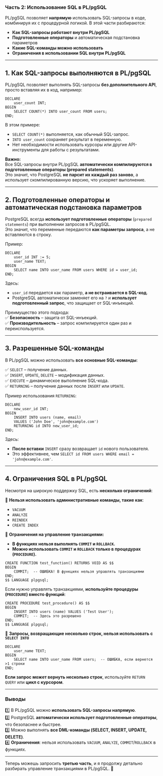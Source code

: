 ### **Часть 2: Использование SQL в PL/pgSQL**

PL/pgSQL позволяет **напрямую** использовать SQL-запросы в коде, комбинируя их с процедурной логикой. В этой части разбираются:

- **Как SQL-запросы работают внутри PL/pgSQL**
- **Подготовленные операторы** и автоматическая подстановка параметров
- **Какие SQL-команды можно использовать**
- **Ограничения в использовании SQL внутри PL/pgSQL**

---

## **1. Как SQL-запросы выполняются в PL/pgSQL**

PL/pgSQL позволяет выполнять SQL-запросы **без дополнительного API**, просто вставляя их в код, например:

```plpgsql
DECLARE 
    user_count INT;
BEGIN
    SELECT COUNT(*) INTO user_count FROM users;
END;
```

В этом примере:

- `SELECT COUNT(*)` выполняется, как обычный SQL-запрос.
- `INTO user_count` сохраняет результат в переменную.
- Нет необходимости использовать курсоры или другие API-инструменты для работы с результатами.

**Важно:**  
Все SQL-запросы внутри PL/pgSQL **автоматически компилируются в подготовленные операторы (prepared statements)**.  
Это значит, что PostgreSQL **не парсит их каждый раз заново**, а использует скомпилированную версию, что ускоряет выполнение.

---

## **2. Подготовленные операторы и автоматическая подстановка параметров**

PostgreSQL всегда **использует подготовленные операторы** (`prepared statements`) при выполнении запросов в PL/pgSQL.  
Это значит, что переменные передаются **как параметры запроса**, а не вставляются в строку.

Пример:

```plpgsql
DECLARE 
    user_id INT := 5;
    user_name TEXT;
BEGIN
    SELECT name INTO user_name FROM users WHERE id = user_id;
END;
```

Здесь:

- `user_id` передается как параметр, **а не встраивается в SQL-код**.
- PostgreSQL автоматически заменяет его на `?` и **использует подготовленный запрос**, что защищает от SQL-инъекций.

Преимущество этого подхода:  
✅ **Безопасность** – защита от SQL-инъекций.  
✅ **Производительность** – запрос компилируется один раз и переиспользуется.

---

## **3. Разрешенные SQL-команды**

В PL/pgSQL можно использовать **все основные SQL-команды**:

✅ `SELECT` – получение данных.  
✅ `INSERT`, `UPDATE`, `DELETE` – модификация данных.  
✅ `EXECUTE` – динамическое выполнение SQL-кода.  
✅ `RETURNING` – получение данных после `INSERT` или `UPDATE`.

Пример использования `RETURNING`:

```plpgsql
DECLARE 
    new_user_id INT;
BEGIN
    INSERT INTO users (name, email) 
    VALUES ('John Doe', 'john@example.com')
    RETURNING id INTO new_user_id;
END;
```

Здесь:

- **После вставки** `INSERT` сразу возвращает `id` нового пользователя.
- Это эффективнее, чем `SELECT id FROM users WHERE email = 'john@example.com'`.

---

## **4. Ограничения SQL в PL/pgSQL**

Несмотря на широкую поддержку SQL, есть **несколько ограничений**:

🚫 **Нельзя использовать административные команды, такие как**:

- `VACUUM`
- `ANALYZE`
- `REINDEX`
- `CREATE INDEX`

🚫 **Ограничения на управление транзакциями:**

- **В функциях нельзя выполнять `COMMIT` и `ROLLBACK`.**
- **Можно использовать `COMMIT` и `ROLLBACK` только в процедурах (`PROCEDURE`).**

```plpgsql
CREATE FUNCTION test_function() RETURNS VOID AS $$
BEGIN
    COMMIT;  -- ОШИБКА! В функциях нельзя управлять транзакциями
END;
$$ LANGUAGE plpgsql;
```

Если нужно управлять транзакциями, **используйте процедуры (`PROCEDURE`) вместо функций**:

```plpgsql
CREATE PROCEDURE test_procedure() AS $$
BEGIN
    INSERT INTO users (name) VALUES ('Test User');
    COMMIT;  -- Здесь это разрешено
END;
$$ LANGUAGE plpgsql;
```

🚫 **Запросы, возвращающие несколько строк, нельзя использовать с `SELECT INTO`**

```plpgsql
DECLARE 
    user_name TEXT;
BEGIN
    SELECT name INTO user_name FROM users;  -- ОШИБКА, если вернется >1 строки
END;
```

**Если запрос может вернуть несколько строк**, используйте `RETURN QUERY` или **цикл с курсором**.

---

### **Выводы**

1️⃣ В PL/pgSQL можно **использовать SQL-запросы напрямую**.  
2️⃣ PostgreSQL **автоматически использует подготовленные операторы**, что безопаснее и быстрее.  
3️⃣ Можно выполнять **все DML-команды (SELECT, INSERT, UPDATE, DELETE)**.  
4️⃣ **Ограничения**: нельзя использовать `VACUUM`, `ANALYZE`, `COMMIT`/`ROLLBACK` в функциях.

---

Теперь можешь запросить **третью часть**, и я продолжу детально разбирать управление транзакциями в PL/pgSQL. 🚀